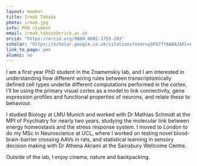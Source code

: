 ```yaml
---
layout: member
title: Irmak Toksöz
photo: irmak.jpg
info: PhD student
email: irmak.toksoz@crick.ac.uk
orcid: "https://orcid.org/0000-0002-1755-203"
scholar: "https://scholar.google.co.uk/citations?user=yOF67fYAAAAJ&hl=en&oi=ao"
link_to_page: yes
alumni: no
---
```


I am a first year PhD student in the Znamenskiy lab, and I am interested in understanding how different wiring rules between transcriptomically defined cell types underlie different computations performed in the cortex. I’ll be using the primary visual cortex as a model to link connectivity, gene expression profiles and functional properties of neurons, and relate these to behaviour. 

I studied Biology at LMU Munich and worked with Dr Mathias Schmidt at the MPI of Psychiatry for nearly two years, studying the molecular link between energy homeostasis and the stress response system. I moved to London to do my MSc in Neuroscience at UCL, where I worked on testing novel blood-brain-barrier crossing AAVs in rats, and statistical learning in sensory decision making with Dr Athena Akrami at the Sainsbury Wellcome Centre.

Outside of the lab, I enjoy cinema, nature and backpacking.
